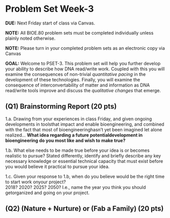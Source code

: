 # Problem Set Week-3

**DUE:** Next Friday start of class via Canvas.

**NOTE:** All BIOE.80 problem sets must be completed individually unless plainly noted otherwise.

**NOTE:** Please turn in your completed problem sets as an electronic copy via Canvas 

**GOAL:** Welcome to PSET-3. This problem set will help you further develop your ability to
describe how DNA read/write work. Coupled with this you will examine the consequences of
non-trivial *quantitative pacing* in the development of these technologies. 
Finally, you will examine the consequence of  interconvertability of matter and information as DNA read/write
tools improve and discuss the *qualitative changes* that emerge.

## (Q1) Brainstorming Report (20 pts)

1.a. Drawing from your experiences in class Friday, and given ongoing developments in toolsthat impact and 
enable bioengineering, and combined with the fact that most of bioengineeringhasn’t yet been imagined 
let alone realized... **What idea regarding a future potentialdevelopment in bioengineering do you most 
like and wish to make true?**

1.b. What else needs to be made true before your idea is or becomes realistic to pursue?
Stated differently, identify and briefly describe any key necessary knowledge or essential technical capacity 
that must exist before you would believe it practical to pursue your idea.

1.c. Given your response to 1.b, when do you believe would be the right time to start work onyour project?  
2018?  2020?  2025?  2050?  I.e., name the year you think you should getorganized and going on your project.

## (Q2) (Nature + Nurture) or (Fab a Family) (20 pts)
